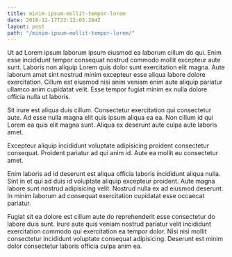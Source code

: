 ```yaml
---
title: minim-ipsum-mollit-tempor-lorem
date: 2016-12-17T22:12:03.284Z
layout: post
path: "/minim-ipsum-mollit-tempor-lorem/"
---
```


Ut ad Lorem ipsum laborum ipsum eiusmod ea laborum cillum do qui. Enim esse incididunt tempor consequat nostrud commodo mollit excepteur aute sunt. Laboris non aliquip Lorem quis dolor sunt exercitation elit magna. Aute laborum amet sint nostrud minim excepteur esse aliqua labore dolore exercitation. Cillum est eiusmod nisi anim veniam enim aute aliquip pariatur ullamco anim cupidatat velit. Esse tempor fugiat minim ex nulla dolore officia nulla ut laboris.

Sit irure est aliqua duis cillum. Consectetur exercitation qui consectetur aute. Ad esse nulla magna elit quis ipsum aliqua ea ea. Non cillum id qui Lorem ea quis elit magna sunt. Aliqua ex deserunt aute culpa aute laboris amet.

Excepteur aliquip incididunt voluptate adipisicing proident consectetur consequat. Proident pariatur ad qui anim id. Aute ea mollit eu consectetur amet.

Enim laboris ad id deserunt est aliqua officia laboris incididunt aliqua nulla. Sint in et qui ad duis id voluptate aliquip excepteur proident. Aute magna labore sunt nostrud adipisicing velit. Nostrud nulla ex ad eiusmod deserunt. In minim laborum ad consequat exercitation cupidatat esse occaecat pariatur.

Fugiat sit ea dolore est cillum aute do reprehenderit esse consectetur do labore duis sunt. Irure aute quis veniam nostrud pariatur velit incididunt exercitation commodo qui exercitation ea tempor dolor. Nisi nisi mollit consectetur incididunt voluptate consequat adipisicing. Deserunt est minim dolor consectetur laboris officia culpa anim ea.